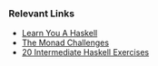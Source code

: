 ### Relevant Links
- [Learn You A Haskell](https://learnyouahaskell.com/chapters)
- [The Monad Challenges](https://mightybyte.github.io/monad-challenges/)
- [20 Intermediate Haskell Exercises](https://blog.tmorris.net/posts/20-intermediate-haskell-exercises/)
